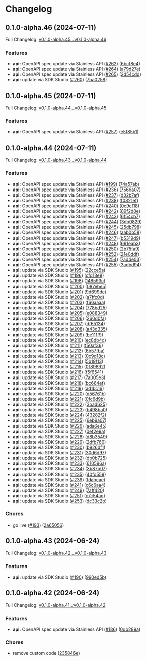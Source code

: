 # Changelog

## 0.1.0-alpha.46 (2024-07-11)

Full Changelog: [v0.1.0-alpha.45...v0.1.0-alpha.46](https://github.com/StructifyAI/structify-node/compare/v0.1.0-alpha.45...v0.1.0-alpha.46)

### Features

* **api:** OpenAPI spec update via Stainless API ([#262](https://github.com/StructifyAI/structify-node/issues/262)) ([6bcf8e4](https://github.com/StructifyAI/structify-node/commit/6bcf8e461dcdefb9e1bcc266c5a429620a12ce21))
* **api:** OpenAPI spec update via Stainless API ([#264](https://github.com/StructifyAI/structify-node/issues/264)) ([a79d27e](https://github.com/StructifyAI/structify-node/commit/a79d27e383387afe5200a19e159435b6b4ec5624))
* **api:** OpenAPI spec update via Stainless API ([#265](https://github.com/StructifyAI/structify-node/issues/265)) ([2d54cdd](https://github.com/StructifyAI/structify-node/commit/2d54cddbed550f0ad17e24ed46aa464683035ee6))
* **api:** update via SDK Studio ([#260](https://github.com/StructifyAI/structify-node/issues/260)) ([7ba0258](https://github.com/StructifyAI/structify-node/commit/7ba0258ab7eda5df5944d482ba1347d81422913c))

## 0.1.0-alpha.45 (2024-07-11)

Full Changelog: [v0.1.0-alpha.44...v0.1.0-alpha.45](https://github.com/StructifyAI/structify-node/compare/v0.1.0-alpha.44...v0.1.0-alpha.45)

### Features

* **api:** OpenAPI spec update via Stainless API ([#257](https://github.com/StructifyAI/structify-node/issues/257)) ([e5f85b1](https://github.com/StructifyAI/structify-node/commit/e5f85b1244e73dc220a8ca5f81112a5307d32e99))

## 0.1.0-alpha.44 (2024-07-11)

Full Changelog: [v0.1.0-alpha.43...v0.1.0-alpha.44](https://github.com/StructifyAI/structify-node/compare/v0.1.0-alpha.43...v0.1.0-alpha.44)

### Features

* **api:** OpenAPI spec update via Stainless API ([#199](https://github.com/StructifyAI/structify-node/issues/199)) ([74a57ab](https://github.com/StructifyAI/structify-node/commit/74a57ab5b6169635216127d91deaa90d3e6f059c))
* **api:** OpenAPI spec update via Stainless API ([#236](https://github.com/StructifyAI/structify-node/issues/236)) ([7566a07](https://github.com/StructifyAI/structify-node/commit/7566a07a8b8223ede233b4c1b58cbc22a7b1fb48))
* **api:** OpenAPI spec update via Stainless API ([#237](https://github.com/StructifyAI/structify-node/issues/237)) ([d32b7af](https://github.com/StructifyAI/structify-node/commit/d32b7afb118c824abcaeec3fcfaafe19cc88c6a6))
* **api:** OpenAPI spec update via Stainless API ([#238](https://github.com/StructifyAI/structify-node/issues/238)) ([f0821ef](https://github.com/StructifyAI/structify-node/commit/f0821efd7e419b8ba9a1d5b121666a7cf1886cc0))
* **api:** OpenAPI spec update via Stainless API ([#240](https://github.com/StructifyAI/structify-node/issues/240)) ([0c9cf18](https://github.com/StructifyAI/structify-node/commit/0c9cf18a41299acce0ca895d3ce3d0873eb9d529))
* **api:** OpenAPI spec update via Stainless API ([#242](https://github.com/StructifyAI/structify-node/issues/242)) ([89f2d8e](https://github.com/StructifyAI/structify-node/commit/89f2d8e8e6cdaabc203a5095f715cd008c055cbe))
* **api:** OpenAPI spec update via Stainless API ([#243](https://github.com/StructifyAI/structify-node/issues/243)) ([6f54cb7](https://github.com/StructifyAI/structify-node/commit/6f54cb7794a060d3c379543586b94c68ea86e458))
* **api:** OpenAPI spec update via Stainless API ([#244](https://github.com/StructifyAI/structify-node/issues/244)) ([3db0829](https://github.com/StructifyAI/structify-node/commit/3db0829fad52052a5c9d09ad15f7d9cbf8ab1090))
* **api:** OpenAPI spec update via Stainless API ([#245](https://github.com/StructifyAI/structify-node/issues/245)) ([25db798](https://github.com/StructifyAI/structify-node/commit/25db798375636557e6366bf0fe85e0a0610cff26))
* **api:** OpenAPI spec update via Stainless API ([#246](https://github.com/StructifyAI/structify-node/issues/246)) ([aab0b58](https://github.com/StructifyAI/structify-node/commit/aab0b58fa30965a5469b2589f56167c2e2c7f681))
* **api:** OpenAPI spec update via Stainless API ([#247](https://github.com/StructifyAI/structify-node/issues/247)) ([b5319d9](https://github.com/StructifyAI/structify-node/commit/b5319d99e0433c3e207fab2e0cc31dc38ae54a9d))
* **api:** OpenAPI spec update via Stainless API ([#248](https://github.com/StructifyAI/structify-node/issues/248)) ([691eab3](https://github.com/StructifyAI/structify-node/commit/691eab350da0b0752d1fbdea0f1c8511a68342a4))
* **api:** OpenAPI spec update via Stainless API ([#250](https://github.com/StructifyAI/structify-node/issues/250)) ([2b75fa9](https://github.com/StructifyAI/structify-node/commit/2b75fa9a03298e8a9941edbf5a47ae5300af2911))
* **api:** OpenAPI spec update via Stainless API ([#252](https://github.com/StructifyAI/structify-node/issues/252)) ([21e0ddf](https://github.com/StructifyAI/structify-node/commit/21e0ddf791073522af94d47c549b144dd2c979f2))
* **api:** OpenAPI spec update via Stainless API ([#254](https://github.com/StructifyAI/structify-node/issues/254)) ([7ad4e03](https://github.com/StructifyAI/structify-node/commit/7ad4e03225edb00dc8fff62796bfc16a7de74398))
* **api:** OpenAPI spec update via Stainless API ([#255](https://github.com/StructifyAI/structify-node/issues/255)) ([3adbd94](https://github.com/StructifyAI/structify-node/commit/3adbd940a6e7ebbedf169baf64f2f0e55c652922))
* **api:** update via SDK Studio ([#195](https://github.com/StructifyAI/structify-node/issues/195)) ([22cce5a](https://github.com/StructifyAI/structify-node/commit/22cce5acb6c8b9574b1cb914b55d0cf7ccc9a47b))
* **api:** update via SDK Studio ([#196](https://github.com/StructifyAI/structify-node/issues/196)) ([cfd13e8](https://github.com/StructifyAI/structify-node/commit/cfd13e89373d6a7aba18f4a303f64dacafa1fdd7))
* **api:** update via SDK Studio ([#198](https://github.com/StructifyAI/structify-node/issues/198)) ([148593c](https://github.com/StructifyAI/structify-node/commit/148593c27b456c2eb572b3eab65e624be93fc601))
* **api:** update via SDK Studio ([#200](https://github.com/StructifyAI/structify-node/issues/200)) ([087ebe5](https://github.com/StructifyAI/structify-node/commit/087ebe528b7d31c08be1c0db56bc35d8fa4e6c3f))
* **api:** update via SDK Studio ([#201](https://github.com/StructifyAI/structify-node/issues/201)) ([9d699dc](https://github.com/StructifyAI/structify-node/commit/9d699dc0e728172dc31d241326020f6316f265c7))
* **api:** update via SDK Studio ([#202](https://github.com/StructifyAI/structify-node/issues/202)) ([a7ffc0d](https://github.com/StructifyAI/structify-node/commit/a7ffc0d0af85130ff4a18ad6b8ccf155f16b422b))
* **api:** update via SDK Studio ([#203](https://github.com/StructifyAI/structify-node/issues/203)) ([f66aaaa](https://github.com/StructifyAI/structify-node/commit/f66aaaa2f384266c0c68e291e19f6ef5236d2677))
* **api:** update via SDK Studio ([#204](https://github.com/StructifyAI/structify-node/issues/204)) ([778bd25](https://github.com/StructifyAI/structify-node/commit/778bd250bcd6daeacb301abb5515f718c24dc62c))
* **api:** update via SDK Studio ([#205](https://github.com/StructifyAI/structify-node/issues/205)) ([e088349](https://github.com/StructifyAI/structify-node/commit/e088349f9d18561cdda149a0d3c7665019e8f4e3))
* **api:** update via SDK Studio ([#206](https://github.com/StructifyAI/structify-node/issues/206)) ([260d0fa](https://github.com/StructifyAI/structify-node/commit/260d0fa31f4d4630aeb87c926b553179071b0d3d))
* **api:** update via SDK Studio ([#207](https://github.com/StructifyAI/structify-node/issues/207)) ([df65134](https://github.com/StructifyAI/structify-node/commit/df6513421a31060f8ab936bb8deabc9c57d3410b))
* **api:** update via SDK Studio ([#208](https://github.com/StructifyAI/structify-node/issues/208)) ([a43d335](https://github.com/StructifyAI/structify-node/commit/a43d335bc32b14676c989c666df9c7aeaa3ac25c))
* **api:** update via SDK Studio ([#209](https://github.com/StructifyAI/structify-node/issues/209)) ([be111f9](https://github.com/StructifyAI/structify-node/commit/be111f9dcc1b4b6c29193459a963733a180ce0da))
* **api:** update via SDK Studio ([#210](https://github.com/StructifyAI/structify-node/issues/210)) ([ec8db4d](https://github.com/StructifyAI/structify-node/commit/ec8db4d0196aa1140d8cc543e6e813c654416d95))
* **api:** update via SDK Studio ([#211](https://github.com/StructifyAI/structify-node/issues/211)) ([f50af36](https://github.com/StructifyAI/structify-node/commit/f50af36f8c0525cc677ca300f23a6ba2b9c5e50f))
* **api:** update via SDK Studio ([#212](https://github.com/StructifyAI/structify-node/issues/212)) ([6b57fba](https://github.com/StructifyAI/structify-node/commit/6b57fba2c38df3d098c506f002d6453df7a09445))
* **api:** update via SDK Studio ([#213](https://github.com/StructifyAI/structify-node/issues/213)) ([0c9d18c](https://github.com/StructifyAI/structify-node/commit/0c9d18c5123f49eec252b8ea6e4a3c7da1560d0a))
* **api:** update via SDK Studio ([#214](https://github.com/StructifyAI/structify-node/issues/214)) ([5b19f13](https://github.com/StructifyAI/structify-node/commit/5b19f133f39fd37ecfcbc10572ee29f294d841ef))
* **api:** update via SDK Studio ([#215](https://github.com/StructifyAI/structify-node/issues/215)) ([0189892](https://github.com/StructifyAI/structify-node/commit/018989287ee203c19c2ef2534de0947483584112))
* **api:** update via SDK Studio ([#216](https://github.com/StructifyAI/structify-node/issues/216)) ([f5f6541](https://github.com/StructifyAI/structify-node/commit/f5f6541126e38a19c3d389ae20bfddfd0ad86793))
* **api:** update via SDK Studio ([#217](https://github.com/StructifyAI/structify-node/issues/217)) ([7a005e3](https://github.com/StructifyAI/structify-node/commit/7a005e33bdf541593e6f4c16ca60f50c6f5fca4a))
* **api:** update via SDK Studio ([#218](https://github.com/StructifyAI/structify-node/issues/218)) ([bc664ef](https://github.com/StructifyAI/structify-node/commit/bc664efdea08096084e8e3f9318893e8d45042d9))
* **api:** update via SDK Studio ([#219](https://github.com/StructifyAI/structify-node/issues/219)) ([ad1bc16](https://github.com/StructifyAI/structify-node/commit/ad1bc16095740c1beb0a479b00b8706996043158))
* **api:** update via SDK Studio ([#220](https://github.com/StructifyAI/structify-node/issues/220)) ([d56761b](https://github.com/StructifyAI/structify-node/commit/d56761b75553732910f41edfe4cbdbc0440622a8))
* **api:** update via SDK Studio ([#221](https://github.com/StructifyAI/structify-node/issues/221)) ([0fc6d9b](https://github.com/StructifyAI/structify-node/commit/0fc6d9b33091d63433d5a302126b13cbac3a0ec2))
* **api:** update via SDK Studio ([#222](https://github.com/StructifyAI/structify-node/issues/222)) ([3bad625](https://github.com/StructifyAI/structify-node/commit/3bad6256050c223585871a3b27a3d031afe4fa7a))
* **api:** update via SDK Studio ([#223](https://github.com/StructifyAI/structify-node/issues/223)) ([b498ba0](https://github.com/StructifyAI/structify-node/commit/b498ba03984c8ab8546cc99f5790c00813cfa3c1))
* **api:** update via SDK Studio ([#224](https://github.com/StructifyAI/structify-node/issues/224)) ([43282f2](https://github.com/StructifyAI/structify-node/commit/43282f2776f1e1b1e17ff648edc641bc07eca185))
* **api:** update via SDK Studio ([#225](https://github.com/StructifyAI/structify-node/issues/225)) ([6eb9a07](https://github.com/StructifyAI/structify-node/commit/6eb9a07e98a45f16356a208f525e693a6e2e177a))
* **api:** update via SDK Studio ([#226](https://github.com/StructifyAI/structify-node/issues/226)) ([ada6e45](https://github.com/StructifyAI/structify-node/commit/ada6e456a49c73cfa4a7c3f315b0e14ecff540ab))
* **api:** update via SDK Studio ([#227](https://github.com/StructifyAI/structify-node/issues/227)) ([0ef2e9a](https://github.com/StructifyAI/structify-node/commit/0ef2e9a7492a222378666582e98837b1d9426dc0))
* **api:** update via SDK Studio ([#228](https://github.com/StructifyAI/structify-node/issues/228)) ([d8b3549](https://github.com/StructifyAI/structify-node/commit/d8b3549a7ee22bb973df1dbc1341d6076e8eabdc))
* **api:** update via SDK Studio ([#229](https://github.com/StructifyAI/structify-node/issues/229)) ([2dfb766](https://github.com/StructifyAI/structify-node/commit/2dfb766b2992fe48ffe15661d2accbc804c62b4a))
* **api:** update via SDK Studio ([#230](https://github.com/StructifyAI/structify-node/issues/230)) ([b926df1](https://github.com/StructifyAI/structify-node/commit/b926df1488015e69f619a1dcaea5170463d7be1f))
* **api:** update via SDK Studio ([#231](https://github.com/StructifyAI/structify-node/issues/231)) ([30d6d97](https://github.com/StructifyAI/structify-node/commit/30d6d97c578afcc969fd333ce96108fe792ca61d))
* **api:** update via SDK Studio ([#232](https://github.com/StructifyAI/structify-node/issues/232)) ([db0b725](https://github.com/StructifyAI/structify-node/commit/db0b725640dd7bdd35927cb41291d8395bc51a34))
* **api:** update via SDK Studio ([#233](https://github.com/StructifyAI/structify-node/issues/233)) ([610596a](https://github.com/StructifyAI/structify-node/commit/610596a99ef829746fe0bd865dbaf84044472373))
* **api:** update via SDK Studio ([#234](https://github.com/StructifyAI/structify-node/issues/234)) ([3b87b07](https://github.com/StructifyAI/structify-node/commit/3b87b07ecdad35de52745c3e61296e0494c27a51))
* **api:** update via SDK Studio ([#235](https://github.com/StructifyAI/structify-node/issues/235)) ([40fd559](https://github.com/StructifyAI/structify-node/commit/40fd559318a602f25e541d77bced6dc44f2a9b9e))
* **api:** update via SDK Studio ([#239](https://github.com/StructifyAI/structify-node/issues/239)) ([fdabcae](https://github.com/StructifyAI/structify-node/commit/fdabcaeb2b71db881bf4839255abcb72786d1c0f))
* **api:** update via SDK Studio ([#241](https://github.com/StructifyAI/structify-node/issues/241)) ([c6c6aa4](https://github.com/StructifyAI/structify-node/commit/c6c6aa47b8507b7723dea7cc4b145485cf7e4275))
* **api:** update via SDK Studio ([#249](https://github.com/StructifyAI/structify-node/issues/249)) ([7aff420](https://github.com/StructifyAI/structify-node/commit/7aff42023d079adbf71e111f26dbaf5f91a2e4b5))
* **api:** update via SDK Studio ([#251](https://github.com/StructifyAI/structify-node/issues/251)) ([c7c54ad](https://github.com/StructifyAI/structify-node/commit/c7c54ad56a83db2b5653c5932e3cad39941d9291))
* **api:** update via SDK Studio ([#253](https://github.com/StructifyAI/structify-node/issues/253)) ([dc33c2b](https://github.com/StructifyAI/structify-node/commit/dc33c2b61570d06139c9ff3a5892a64459bafd27))


### Chores

* go live ([#193](https://github.com/StructifyAI/structify-node/issues/193)) ([2a65056](https://github.com/StructifyAI/structify-node/commit/2a65056884861b22bf8d61c12494008b6a304818))

## 0.1.0-alpha.43 (2024-06-24)

Full Changelog: [v0.1.0-alpha.42...v0.1.0-alpha.43](https://github.com/StructifyAI/structify-node/compare/v0.1.0-alpha.42...v0.1.0-alpha.43)

### Features

* **api:** update via SDK Studio ([#190](https://github.com/StructifyAI/structify-node/issues/190)) ([990ed5b](https://github.com/StructifyAI/structify-node/commit/990ed5ba483029bb85a2093e384734ae6f25df5d))

## 0.1.0-alpha.42 (2024-06-24)

Full Changelog: [v0.1.0-alpha.41...v0.1.0-alpha.42](https://github.com/StructifyAI/structify-node/compare/v0.1.0-alpha.41...v0.1.0-alpha.42)

### Features

* **api:** OpenAPI spec update via Stainless API ([#186](https://github.com/StructifyAI/structify-node/issues/186)) ([0db289a](https://github.com/StructifyAI/structify-node/commit/0db289ac4fd4d7df5264de81fb90a9a80c3f3d48))


### Chores

* remove custom code ([235846e](https://github.com/StructifyAI/structify-node/commit/235846e1dd59410fa7d1ae01ad5efaf53e411703))
